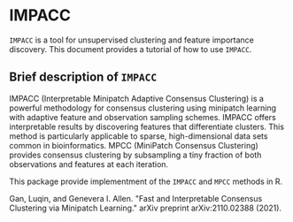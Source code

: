 # IMPACC

`IMPACC` is a tool for unsupervised clustering and feature importance discovery. This document provides a tutorial of how to use `IMPACC`.

## Brief description of `IMPACC`
IMPACC (Interpretable Minipatch Adaptive Consensus Clustering) is a powerful methodology for consensus clustering using minipatch learning with adaptive feature and observation sampling schemes. IMPACC offers interpretable results by discovering features that differentiate clusters. This method is particularly applicable to sparse, high-dimensional data sets common in bioinformatics. MPCC (MiniPatch Consensus Clustering) provides consensus clustering by subsampling a tiny fraction of both observations and features at each iteration.

This package provide implementment of the `IMPACC` and  `MPCC` methods in R.

Gan, Luqin, and Genevera I. Allen. "Fast and Interpretable Consensus Clustering via Minipatch Learning." arXiv preprint arXiv:2110.02388 (2021).
